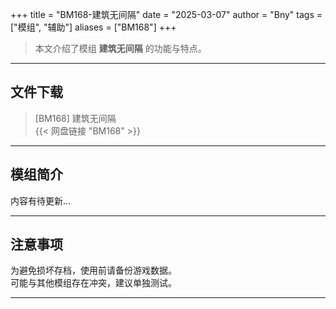 +++
title = "BM168-建筑无间隔"
date = "2025-03-07"
author = "Bny"
tags = ["模组", "辅助"]
aliases = ["BM168"]
+++

> 本文介绍了模组 **建筑无间隔** 的功能与特点。

---

## 文件下载

> [BM168] 建筑无间隔  
{{< 网盘链接 "BM168" >}}  

---

## 模组简介

>  
内容有待更新...  

---

## 注意事项

>  
为避免损坏存档，使用前请备份游戏数据。  
可能与其他模组存在冲突，建议单独测试。  

---

